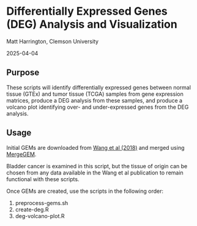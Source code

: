 # Differentially Expressed Genes (DEG) Analysis and Visualization
Matt Harrington, Clemson University

2025-04-04

## Purpose
These scripts will identify differentially expressed genes between normal tissue (GTEx) and tumor tissue (TCGA) samples from gene expression matrices, produce a DEG analysis from these samples, and produce a volcano plot identifying over- and under-expressed genes from the DEG analysis.

## Usage
Initial GEMs are downloaded from [Wang et al (2018)](https://doi.org/10.1038/sdata.2018.61) and merged using [MergeGEM](https://github.com/feltus/mergegem.git).

Bladder cancer is examined in this script, but the tissue of origin can be chosen from any data available in the Wang et al publication to remain functional with these scripts.

Once GEMs are created, use the scripts in the following order:
1. preprocess-gems.sh
2. create-deg.R
3. deg-volcano-plot.R
